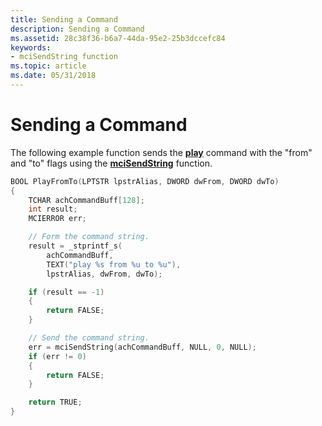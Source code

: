 ```yaml
---
title: Sending a Command
description: Sending a Command
ms.assetid: 28c38f36-b6a7-44da-95e2-25b3dccefc84
keywords:
- mciSendString function
ms.topic: article
ms.date: 05/31/2018
---
```


# Sending a Command

The following example function sends the [**play**](play.md) command with the "from" and "to" flags using the [**mciSendString**](https://msdn.microsoft.com/library/Dd757161(v=VS.85).aspx) function.


```C++
BOOL PlayFromTo(LPTSTR lpstrAlias, DWORD dwFrom, DWORD dwTo) 
{ 
    TCHAR achCommandBuff[128]; 
    int result;
    MCIERROR err;

    // Form the command string.
    result = _stprintf_s(
        achCommandBuff, 
        TEXT("play %s from %u to %u"), 
        lpstrAlias, dwFrom, dwTo); 

    if (result == -1)
    {
        return FALSE;
    }

    // Send the command string.
    err = mciSendString(achCommandBuff, NULL, 0, NULL); 
    if (err != 0)
    {
        return FALSE;
    }

    return TRUE;
} 
```



 

 




